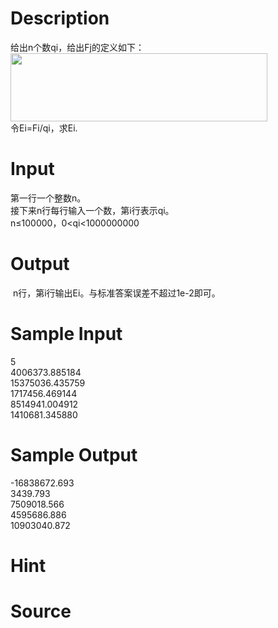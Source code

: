 
# Description

<div class="content"><div>给出n个数qi，给出Fj的定义如下：</div>
<div><img src="source/bzoj/3527/img/aHR0cHM6Ly9seWRzeS5jb20vSnVkZ2VPbmxpbmUvdXBsb2FkLzIwMTcwMS8xMS5qcGc=.jpg" width="411" height="109" alt=""/></div>
<div>令Ei=Fi/qi，求Ei.</div>
<div></div></div>

# Input

<div class="content"><div>
<div>第一行一个整数n。</div>
<div>接下来n行每行输入一个数，第i行表示qi。</div>
<div>n≤100000，0&lt;qi&lt;1000000000</div>
<div></div>
</div>
<div></div></div>

# Output

<div class="content"><p> n行，第i行输出Ei。与标准答案误差不超过1e-2即可。</p></div>

# Sample Input

<div class="content"><span class="sampledata">5<br/>
4006373.885184<br/>
15375036.435759<br/>
1717456.469144<br/>
8514941.004912<br/>
1410681.345880</span></div>

# Sample Output

<div class="content"><span class="sampledata">-16838672.693<br/>
3439.793<br/>
7509018.566<br/>
4595686.886<br/>
10903040.872</span></div>

# Hint

<div class="content"><p></p></div>

# Source

<div class="content"><p><a href="problemset.php?search="></a></p></div>

